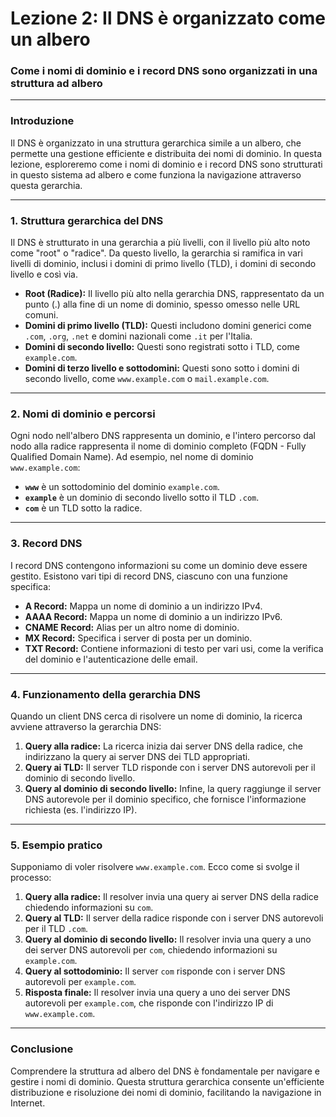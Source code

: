 # Lezione 2: Il DNS è organizzato come un albero

### Come i nomi di dominio e i record DNS sono organizzati in una struttura ad albero

---

### Introduzione
Il DNS è organizzato in una struttura gerarchica simile a un albero, che permette una gestione efficiente e distribuita dei nomi di dominio. In questa lezione, esploreremo come i nomi di dominio e i record DNS sono strutturati in questo sistema ad albero e come funziona la navigazione attraverso questa gerarchia.

---

### 1. Struttura gerarchica del DNS
Il DNS è strutturato in una gerarchia a più livelli, con il livello più alto noto come "root" o "radice". Da questo livello, la gerarchia si ramifica in vari livelli di dominio, inclusi i domini di primo livello (TLD), i domini di secondo livello e così via.

- **Root (Radice):** Il livello più alto nella gerarchia DNS, rappresentato da un punto (.) alla fine di un nome di dominio, spesso omesso nelle URL comuni.
- **Domini di primo livello (TLD):** Questi includono domini generici come `.com`, `.org`, `.net` e domini nazionali come `.it` per l'Italia.
- **Domini di secondo livello:** Questi sono registrati sotto i TLD, come `example.com`.
- **Domini di terzo livello e sottodomini:** Questi sono sotto i domini di secondo livello, come `www.example.com` o `mail.example.com`.

---

### 2. Nomi di dominio e percorsi
Ogni nodo nell'albero DNS rappresenta un dominio, e l'intero percorso dal nodo alla radice rappresenta il nome di dominio completo (FQDN - Fully Qualified Domain Name). Ad esempio, nel nome di dominio `www.example.com`:

- **`www`** è un sottodominio del dominio `example.com`.
- **`example`** è un dominio di secondo livello sotto il TLD `.com`.
- **`com`** è un TLD sotto la radice.

---

### 3. Record DNS
I record DNS contengono informazioni su come un dominio deve essere gestito. Esistono vari tipi di record DNS, ciascuno con una funzione specifica:

- **A Record:** Mappa un nome di dominio a un indirizzo IPv4.
- **AAAA Record:** Mappa un nome di dominio a un indirizzo IPv6.
- **CNAME Record:** Alias per un altro nome di dominio.
- **MX Record:** Specifica i server di posta per un dominio.
- **TXT Record:** Contiene informazioni di testo per vari usi, come la verifica del dominio e l'autenticazione delle email.

---

### 4. Funzionamento della gerarchia DNS
Quando un client DNS cerca di risolvere un nome di dominio, la ricerca avviene attraverso la gerarchia DNS:

1. **Query alla radice:** La ricerca inizia dai server DNS della radice, che indirizzano la query ai server DNS dei TLD appropriati.
2. **Query ai TLD:** Il server TLD risponde con i server DNS autorevoli per il dominio di secondo livello.
3. **Query al dominio di secondo livello:** Infine, la query raggiunge il server DNS autorevole per il dominio specifico, che fornisce l'informazione richiesta (es. l'indirizzo IP).

---

### 5. Esempio pratico
Supponiamo di voler risolvere `www.example.com`. Ecco come si svolge il processo:

1. **Query alla radice:** Il resolver invia una query ai server DNS della radice chiedendo informazioni su `com`.
2. **Query al TLD:** Il server della radice risponde con i server DNS autorevoli per il TLD `.com`.
3. **Query al dominio di secondo livello:** Il resolver invia una query a uno dei server DNS autorevoli per `com`, chiedendo informazioni su `example.com`.
4. **Query al sottodominio:** Il server `com` risponde con i server DNS autorevoli per `example.com`.
5. **Risposta finale:** Il resolver invia una query a uno dei server DNS autorevoli per `example.com`, che risponde con l'indirizzo IP di `www.example.com`.

---

### Conclusione
Comprendere la struttura ad albero del DNS è fondamentale per navigare e gestire i nomi di dominio. Questa struttura gerarchica consente un'efficiente distribuzione e risoluzione dei nomi di dominio, facilitando la navigazione in Internet.
